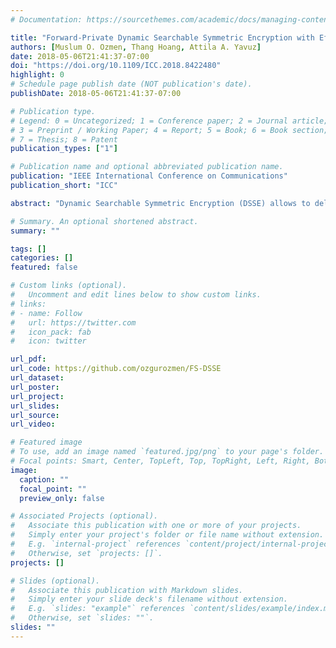 ```yaml
---
# Documentation: https://sourcethemes.com/academic/docs/managing-content/

title: "Forward-Private Dynamic Searchable Symmetric Encryption with Efficient Search"
authors: [Muslum O. Ozmen, Thang Hoang, Attila A. Yavuz]
date: 2018-05-06T21:41:37-07:00
doi: "https://doi.org/10.1109/ICC.2018.8422480"
highlight: 0
# Schedule page publish date (NOT publication's date).
publishDate: 2018-05-06T21:41:37-07:00

# Publication type.
# Legend: 0 = Uncategorized; 1 = Conference paper; 2 = Journal article;
# 3 = Preprint / Working Paper; 4 = Report; 5 = Book; 6 = Book section;
# 7 = Thesis; 8 = Patent
publication_types: ["1"]

# Publication name and optional abbreviated publication name.
publication: "IEEE International Conference on Communications"
publication_short: "ICC"

abstract: "Dynamic Searchable Symmetric Encryption (DSSE) allows to delegate keyword search and file update over an encrypted database via encrypted indexes, and therefore provides opportunities to mitigate the data privacy and utilization dilemma in cloud storage platforms. Despite its merits, recent works have shown that efficient DSSE schemes are vulnerable to statistical attacks due to the lack of forward-privacy, whereas forward-private DSSE schemes suffers from practicality concerns as a result of their extreme computation overhead. Due to significant practical impacts of statistical attacks, there is a critical need for new DSSE schemes that can achieve the forward-privacy in a more practical and efficient manner. We propose a new DSSE scheme that we refer to as Forward-private Sublinear DSSE (FS-DSSE). FS-DSSE harnesses special secure update strategies and a novel caching strategy to reduce the computation cost of repeated queries. Therefore, it achieves forward-privacy, sublinear search complexity, low end-to-end delay, and parallelization capability simultaneously. We fully implemented our proposed method and evaluated its performance on a real cloud platform. Our experimental evaluation results showed that the proposed scheme is highly secure and highly efficient compared with state-of-the-art DSSE techniques. Specifically, FS-DSSE is up to three magnitude of times faster than forward-secure DSSE counterparts, depending on the frequency of the searched keyword in the database."

# Summary. An optional shortened abstract.
summary: ""

tags: []
categories: []
featured: false

# Custom links (optional).
#   Uncomment and edit lines below to show custom links.
# links:
# - name: Follow
#   url: https://twitter.com
#   icon_pack: fab
#   icon: twitter

url_pdf:
url_code: https://github.com/ozgurozmen/FS-DSSE
url_dataset:
url_poster:
url_project:
url_slides:
url_source:
url_video:

# Featured image
# To use, add an image named `featured.jpg/png` to your page's folder. 
# Focal points: Smart, Center, TopLeft, Top, TopRight, Left, Right, BottomLeft, Bottom, BottomRight.
image:
  caption: ""
  focal_point: ""
  preview_only: false

# Associated Projects (optional).
#   Associate this publication with one or more of your projects.
#   Simply enter your project's folder or file name without extension.
#   E.g. `internal-project` references `content/project/internal-project/index.md`.
#   Otherwise, set `projects: []`.
projects: []

# Slides (optional).
#   Associate this publication with Markdown slides.
#   Simply enter your slide deck's filename without extension.
#   E.g. `slides: "example"` references `content/slides/example/index.md`.
#   Otherwise, set `slides: ""`.
slides: ""
---
```

